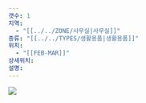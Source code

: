 ```yaml
---
갯수: 1
지역:
  - "[[../../ZONE/사무실|사무실]]"
종류: "[[../../TYPES/생활용품|생활용품]]"
위치:
  - "[[FEB-MAR]]"
상세위치: 
설명:
---
```

![](http://192.168.50.22/devices/250118_IMG_0024.jpg)